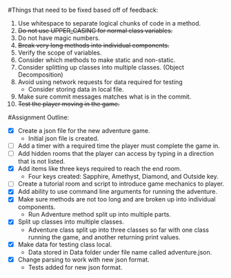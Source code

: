 #Things that need to be fixed based off of feedback:
1. Use whitespace to separate logical chunks of code in a method.
2. ~~Do not use UPPER_CASING for normal class variables.~~
3. Do not have magic numbers.
4. ~~Break very long methods into individual components.~~
5. Verify the scope of variables.
6. Consider which methods to make static and non-static.
7. Consider splitting up classes into multiple classes. (Object Decomposition)
8. Avoid using network requests for data required for testing
    * Consider storing data in local file.
9. Make sure commit messages matches what is in the commit.
10. ~~Test the player moving in the game.~~

#Assignment Outline:
- [X] Create a json file for the new adventure game.
    * Initial json file is created.
- [ ] Add a timer with a required time the player must complete the game in.
- [ ] Add hidden rooms that the player can access by typing in a direction that is not listed.
- [X] Add items like three keys required to reach the end room.
    * Four keys created: Sapphire, Amethyst, Diamond, and Outside key.
- [ ] Create a tutorial room and script to introduce game mechanics to player.
- [X] Add ability to use command line arguments for running the adventure.
- [X] Make sure methods are not too long and are broken up into individual components.
    * Run Adventure method split up into multiple parts.
- [X] Split up classes into multiple classes.
    * Adventure class split up into three classes so far with one class running the game, 
    and another returning print values.
- [X] Make data for testing class local.
    * Data stored in Data folder under file name called adventure.json.
- [X] Change parsing to work with new json format.
    * Tests added for new json format.
